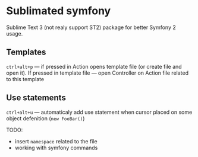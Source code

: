 # Sublimated symfony

Sublime Text 3 (not realy support ST2) package for better Symfony 2 usage.

## Templates

`ctrl+alt+p` — if pressed in Action opens template file (or create file and open it).
If pressed in template file — open Controller on Action file related to this template

## Use statements

`ctrl+alt+u` — automaticaly add use statement when cursor placed on some object 
defenition (`new FooBar()`)

TODO:
- insert `namespace` related to the file
- working with symfony commands
